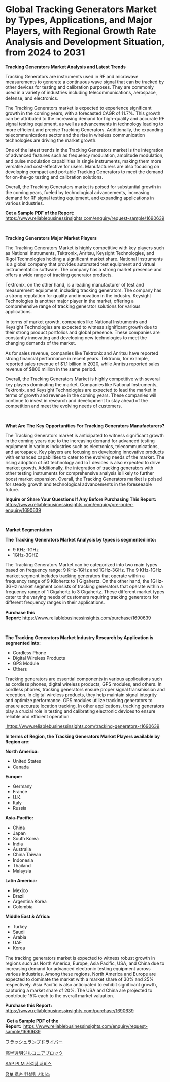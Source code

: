 <p><h1>Global Tracking Generators Market by Types, Applications, and Major Players, with Regional Growth Rate Analysis and Development Situation, from 2024 to 2031</h1></p><p><strong>Tracking Generators Market Analysis and Latest Trends</strong></p>
<p><p>Tracking Generators are instruments used in RF and microwave measurements to generate a continuous wave signal that can be tracked by other devices for testing and calibration purposes. They are commonly used in a variety of industries including telecommunications, aerospace, defense, and electronics.</p><p>The Tracking Generators market is expected to experience significant growth in the coming years, with a forecasted CAGR of 11.7%. This growth can be attributed to the increasing demand for high-quality and accurate RF signal testing equipment, as well as advancements in technology leading to more efficient and precise Tracking Generators. Additionally, the expanding telecommunications sector and the rise in wireless communication technologies are driving the market growth.</p><p>One of the latest trends in the Tracking Generators market is the integration of advanced features such as frequency modulation, amplitude modulation, and pulse modulation capabilities in single instruments, making them more versatile and cost-effective for users. Manufacturers are also focusing on developing compact and portable Tracking Generators to meet the demand for on-the-go testing and calibration solutions.</p><p>Overall, the Tracking Generators market is poised for substantial growth in the coming years, fueled by technological advancements, increasing demand for RF signal testing equipment, and expanding applications in various industries.</p></p>
<p><strong>Get a Sample PDF of the Report:&nbsp;</strong> <a href="https://www.reliablebusinessinsights.com/enquiry/request-sample/1690639">https://www.reliablebusinessinsights.com/enquiry/request-sample/1690639</a></p>
<p>&nbsp;</p>
<p><strong>Tracking Generators Major Market Players</strong></p>
<p><p>The Tracking Generators Market is highly competitive with key players such as National Instruments, Tektronix, Anritsu, Keysight Technologies, and Rigol Technologies holding a significant market share. National Instruments is a global company that provides automated test equipment and virtual instrumentation software. The company has a strong market presence and offers a wide range of tracking generator products.</p><p>Tektronix, on the other hand, is a leading manufacturer of test and measurement equipment, including tracking generators. The company has a strong reputation for quality and innovation in the industry. Keysight Technologies is another major player in the market, offering a comprehensive range of tracking generator solutions for various applications.</p><p>In terms of market growth, companies like National Instruments and Keysight Technologies are expected to witness significant growth due to their strong product portfolios and global presence. These companies are constantly innovating and developing new technologies to meet the changing demands of the market.</p><p>As for sales revenue, companies like Tektronix and Anritsu have reported strong financial performance in recent years. Tektronix, for example, reported sales revenue of $1.1 billion in 2020, while Anritsu reported sales revenue of $800 million in the same period.</p><p>Overall, the Tracking Generators Market is highly competitive with several key players dominating the market. Companies like National Instruments, Tektronix, and Keysight Technologies are expected to lead the market in terms of growth and revenue in the coming years. These companies will continue to invest in research and development to stay ahead of the competition and meet the evolving needs of customers.</p></p>
<p>&nbsp;</p>
<p><strong>What Are The Key Opportunities For Tracking Generators Manufacturers?</strong></p>
<p><p>The Tracking Generators market is anticipated to witness significant growth in the coming years due to the increasing demand for advanced testing equipment in various industries such as electronics, telecommunications, and aerospace. Key players are focusing on developing innovative products with enhanced capabilities to cater to the evolving needs of the market. The rising adoption of 5G technology and IoT devices is also expected to drive market growth. Additionally, the integration of tracking generators with other testing instruments for comprehensive analysis is likely to further boost market expansion. Overall, the Tracking Generators market is poised for steady growth and technological advancements in the foreseeable future.</p></p>
<p><strong>Inquire or Share Your Questions If Any Before Purchasing This Report:</strong> <a href="https://www.reliablebusinessinsights.com/enquiry/pre-order-enquiry/1690639">https://www.reliablebusinessinsights.com/enquiry/pre-order-enquiry/1690639</a></p>
<p>&nbsp;</p>
<p><strong>Market Segmentation</strong></p>
<p><strong>The Tracking Generators Market Analysis by types is segmented into:</strong></p>
<p><ul><li>9 KHz-1GHz</li><li>1GHz-3GHZ</li></ul></p>
<p><p>The Tracking Generators Market can be categorized into two main types based on frequency range: 9 KHz-1GHz and 1GHz-3GHz. The 9 KHz-1GHz market segment includes tracking generators that operate within a frequency range of 9 Kilohertz to 1 Gigahertz. On the other hand, the 1GHz-3GHz market segment consists of tracking generators that operate within a frequency range of 1 Gigahertz to 3 Gigahertz. These different market types cater to the varying needs of customers requiring tracking generators for different frequency ranges in their applications.</p></p>
<p><strong>Purchase this Report:&nbsp;</strong><a href="https://www.reliablebusinessinsights.com/purchase/1690639">https://www.reliablebusinessinsights.com/purchase/1690639</a></p>
<p>&nbsp;</p>
<p><strong>The Tracking Generators Market Industry Research by Application is segmented into:</strong></p>
<p><ul><li>Cordless Phone</li><li>Digital Wireless Products</li><li>GPS Module</li><li>Others</li></ul></p>
<p><p>Tracking generators are essential components in various applications such as cordless phones, digital wireless products, GPS modules, and others. In cordless phones, tracking generators ensure proper signal transmission and reception. In digital wireless products, they help maintain signal integrity and optimize performance. GPS modules utilize tracking generators to ensure accurate location tracking. In other applications, tracking generators play a crucial role in testing and calibrating electronic devices to ensure reliable and efficient operation.</p></p>
<p><a href="https://www.reliablebusinessinsights.com/tracking-generators-r1690639">&nbsp;https://www.reliablebusinessinsights.com/tracking-generators-r1690639</a></p>
<p><strong>In terms of Region, the Tracking Generators Market Players available by Region are:</strong></p>
<p>
    <p> <strong> North America: </strong>
        <ul>
            <li>United States</li>
            <li>Canada</li>
        </ul>
        </p> 
    <p> <strong> Europe: </strong>
        <ul>
            <li>Germany</li>
            <li>France</li>
            <li>U.K.</li>
            <li>Italy</li>
            <li>Russia</li>
        </ul>
        </p> 
    <p> <strong> Asia-Pacific: </strong>
        <ul>
            <li>China</li>
            <li>Japan</li>
            <li>South Korea</li>
            <li>India</li>
            <li>Australia</li>
            <li>China Taiwan</li>
            <li>Indonesia</li>
            <li>Thailand</li>
            <li>Malaysia</li>
        </ul>
        </p> 
    <p> <strong> Latin America: </strong>
        <ul>
            <li>Mexico</li>
            <li>Brazil</li>
            <li>Argentina Korea</li>
            <li>Colombia</li>
        </ul>
        </p> 
    <p> <strong> Middle East & Africa: </strong>
        <ul>
            <li>Turkey</li>
            <li>Saudi</li>
            <li>Arabia</li>
            <li>UAE</li>
            <li>Korea</li>
        </ul>
    </p>
    </p>
<p><p>The tracking generators market is expected to witness robust growth in regions such as North America, Europe, Asia Pacific, USA, and China due to increasing demand for advanced electronic testing equipment across various industries. Among these regions, North America and Europe are expected to dominate the market with a market share of 30% and 25% respectively. Asia Pacific is also anticipated to exhibit significant growth, capturing a market share of 20%. The USA and China are projected to contribute 15% each to the overall market valuation.</p></p>
<p><strong>Purchase this Report: </strong><a href="https://www.reliablebusinessinsights.com/purchase/1690639">https://www.reliablebusinessinsights.com/purchase/1690639</a></p>
<p>&nbsp;<strong>Get a Sample PDF of the Report:&nbsp;&nbsp;</strong><a href="https://www.reliablebusinessinsights.com/enquiry/request-sample/1690639">https://www.reliablebusinessinsights.com/enquiry/request-sample/1690639</a></p>
<p><strong></strong></p>
<p><p><a href="https://medium.com/@jacobkelly525/%E3%83%95%E3%83%A9%E3%83%83%E3%82%B7%E3%83%A5%E3%83%A9%E3%83%B3%E3%83%97%E3%83%89%E3%83%A9%E3%82%A4%E3%83%90%E3%83%BC%E5%B8%82%E5%A0%B4%E3%81%AF-%E3%82%B7%E3%82%A7%E3%82%A2-%E3%82%B5%E3%82%A4%E3%82%BA-%E3%81%8A%E3%82%88%E3%81%B32031%E5%B9%B4%E3%81%BE%E3%81%A7%E3%81%AE%E4%BA%88%E6%B8%AC%E3%81%AB%E7%84%A6%E7%82%B9%E3%82%92%E5%BD%93%E3%81%A6%E3%81%A6%E3%81%84%E3%81%BE%E3%81%99-385a285c959b">フラッシュランプドライバー</a></p><p><a href="https://medium.com/@bl2501989/%E9%AB%98%E3%81%84%E9%80%8F%E6%98%8E%E5%BA%A6%E3%81%AE%E3%82%B8%E3%83%AB%E3%82%B3%E3%83%8B%E3%82%A2%E3%83%96%E3%83%AD%E3%83%83%E3%82%AF%E5%B8%82%E5%A0%B4%E8%A6%8F%E6%A8%A1%E3%81%AF-%E3%82%B0%E3%83%AD%E3%83%BC%E3%83%90%E3%83%AB%E7%94%A3%E6%A5%AD%E3%81%AB%E3%81%8A%E3%81%91%E3%82%8B%E6%9C%80%E9%81%A9%E3%81%AA%E3%83%9E%E3%83%BC%E3%82%B1%E3%83%86%E3%82%A3%E3%83%B3%E3%82%B0%E3%83%81%E3%83%A3%E3%83%8D%E3%83%AB%E3%82%92%E7%A4%BA%E3%81%97%E3%81%A6%E3%81%84%E3%81%BE%E3%81%99-bb3127191633">高半透明ジルコニアブロック</a></p><p><a href="https://medium.com/@elod.85/sap-plm-%EC%BB%A8%EC%84%A4%ED%8C%85-%EC%84%9C%EB%B9%84%EC%8A%A4-%EC%8B%9C%EC%9E%A5-%EC%9D%B8%EC%82%AC%EC%9D%B4%ED%8A%B8-%EC%8B%9C%EC%9E%A5-%EB%8F%99%ED%96%A5-%EC%84%B1%EC%9E%A5-2024%EB%85%84%EB%B6%80%ED%84%B0-2031%EB%85%84%EA%B9%8C%EC%A7%80%EC%9D%98-%EC%98%88%EC%B8%A1-e3be84aab470">SAP PLM 컨설팅 서비스</a></p><p><a href="https://medium.com/@dayanarunolfsdottir/%EC%9D%B8%ED%8F%AC%EB%A1%9C-%EB%A1%9C%EC%8A%A8-%EC%BB%A8%EC%84%A4%ED%8C%85-%EC%84%9C%EB%B9%84%EC%8A%A4-%EC%8B%9C%EC%9E%A5-%EB%8F%99%ED%96%A5-%EB%B0%8F-%EC%8B%9C%EC%9E%A5-%EB%B6%84%EC%84%9D%EC%9D%80-2024-2031%EB%85%84-%EA%B8%B0%EA%B0%84%EC%9D%84-%EC%98%88%EC%B8%A1%ED%96%88%EC%8A%B5%EB%8B%88%EB%8B%A4-d40fa4c53cff">정보 로손 컨설팅 서비스</a></p></p>